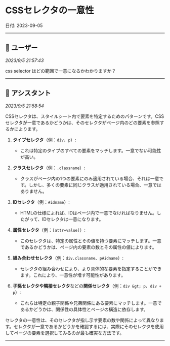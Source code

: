 # CSSセレクタの一意性

日付: 2023-09-05

---

## 👤 ユーザー
*2023/9/5 21:57:43*

css selector はどの範囲で一意になるかわかりますか？

---

## 🤖 アシスタント
*2023/9/5 21:58:54*

CSSセレクタは、スタイルシート内で要素を特定するためのパターンです。CSSセレクタが一意であるかどうかは、そのセレクタがページ内のどの要素を参照するかによります。 

1. **タイプセレクタ**（例：`div`、`p`）:
    - これは特定のタイプのすべての要素をマッチします。一意でない可能性が高い。

2. **クラスセレクタ**（例：`.classname`）:
    - クラスがページ内の1つの要素にのみ適用されている場合、それは一意です。しかし、多くの要素に同じクラスが適用されている場合、一意ではありません。

3. **IDセレクタ**（例：`#idname`）:
    - HTMLの仕様によれば、IDはページ内で一意でなければなりません。したがって、IDセレクタは一意になります。

4. **属性セレクタ**（例：`[attr=value]`）:
    - このセレクタは、特定の属性とその値を持つ要素にマッチします。一意であるかどうかは、ページ内の要素の数とその属性の値によります。

5. **組み合わせセレクタ**（例：`div.classname`、`p#idname`）:
    - セレクタの組み合わせにより、より具体的な要素を指定することができます。これにより、一意性が増す可能性があります。

6. **子孫セレクタや隣接セレクタ**などの**関係セレクタ**（例：`div &gt; p`、`div + p`）:
    - これらは特定の親子関係や兄弟関係にある要素にマッチします。一意であるかどうかは、関係性の具体性とページの構造に依存します。

セレクタの一意性は、そのセレクタが指し示す要素の数や関係によって異なります。セレクタが一意であるかどうかを確認するには、実際にそのセレクタを使用してページの要素を選択してみるのが最も確実な方法です。

---
